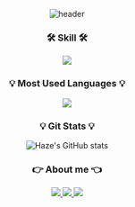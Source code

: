 <div align=center>

![header](https://capsule-render.vercel.app/api?type=Waving&color=auto&height=180&section=header&text=Web%20Backend%20developer&fontSize=50)
  
  ### 🛠 Skill 🛠
  <img src="https://img.shields.io/badge/spring-6DB33F?style=flat-square&logo=SpringBoot&logoColor=white"/>

  <h3 align="center">💡 Most Used Languages 💡</h3>
  <p align="center">
    <a href="https://github.com/Haze-S">
      <img align="center" src="https://github-readme-stats.vercel.app/api/top-langs/?username=Haze-S&layout=compact&show_icons=false&show_owner=true&hide_title=false&theme=nord&hide=true" />
    </a>
  </p>
  
  <h3 align="center">💡 Git Stats 💡</h3>
  
  ![Haze's GitHub stats](https://github-readme-stats.vercel.app/api?username=Haze-S&theme=buefy&show_icons=true)

  ### :point_right: About me :point_left:
  
  <a href="mailto:skdml20022@gmail.com?subject=깃허브에서 보냅니다.">
    <img src="https://img.shields.io/badge/Gmail-EA4335?style=flat-square&logo=Gmail&logoColor=white"/>
  </a>
  <a href="https://www.instagram.com/hj_haze/" target="_blank">
    <img src="https://img.shields.io/badge/Instagram-E4405F?style=flat-square&logo=Instagram&logoColor=white"/>
  </a>
  <a href="https://velog.io/@haze/" target="_blank">
    <img src="https://img.shields.io/badge/velog-20C997?style=flat-square&logo=Vimeo&logoColor=white"/>
  </a>
  
</div>
